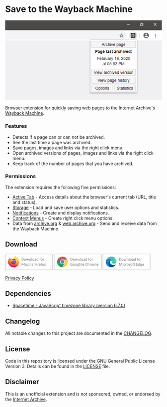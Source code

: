 # Save to the Wayback Machine
![Screenshot](assets/screenshots/readme-screenshot.png)

Browser extension for quickly saving web pages to the Internet Archive's [Wayback Machine](https://web.archive.org).

### Features
* Detects if a page can or can not be archived.
* See the last time a page was archived.
* Save pages, images and links via the right click menu.
* Open archived versions of pages, images and links via the right click menu.
* Keep track of the number of pages that you have archived.

### Permissions
The extension requires the following five permissions:
* [Active Tab](https://developer.mozilla.org/en-US/docs/Mozilla/Add-ons/WebExtensions/manifest.json/permissions#activeTab_permission) - Access details about the browser's current tab (URL, title and status).
* [Storage](https://developer.mozilla.org/en-US/docs/Mozilla/Add-ons/WebExtensions/API/storage) - Load and save user options and statistics.
* [Notifications](https://developer.mozilla.org/en-US/docs/Mozilla/Add-ons/WebExtensions/API/notifications) - Create and display notifications.
* [Context Menus](https://developer.mozilla.org/en-US/docs/Mozilla/Add-ons/WebExtensions/API/menus) - Create right click menu options.
* Data from [archive.org](https://www.archive.org/) & [web.archive.org](https://archive.org/web/) - Send and receive data from the Wayback Machine. 

## Download
[![Download from Firefox add-ons](assets/badges/firefox.png)](https://addons.mozilla.org/en-GB/firefox/addon/save-to-the-wayback-machine/)
[![Download from the Google Chrome Web Store](assets/badges/chrome.png)](https://chrome.google.com/webstore/detail/save-to-the-wayback-machi/eebpioaailbjojmdbmlpomfgijnlcemk)
[![Download from Microsoft Edge Addons](assets/badges/ms-edge-chromium.png)](https://microsoftedge.microsoft.com/addons/detail/iooklpgaeiailiicahcjomphppicpgoo)

[Privacy Policy](https://verifiedjoseph.com/extension-privacy-policy)

## Dependencies
- [Spacetime - JavaScript timezone library (version 6.7.0)](https://github.com/spencermountain/spacetime)

## Changelog

All notable changes to this project are documented in the [CHANGELOG](CHANGELOG.md).

## License

Code in this repository is licensed under the GNU General Public License Version 3. Details can be found in the [LICENSE](LICENSE) file. 

## Disclaimer

This is an unofficial extension and is not sponsored, owned, or endorsed by the [Internet Archive](https://archive.org).
